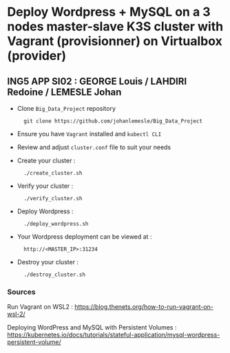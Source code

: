 # Deploy Wordpress + MySQL on a 3 nodes master-slave K3S cluster with Vagrant (provisionner) on Virtualbox (provider)

## ING5 APP SI02 : GEORGE Louis / LAHDIRI Redoine / LEMESLE Johan

- Clone `Big_Data_Project` repository

        git clone https://github.com/johanlemesle/Big_Data_Project

- Ensure you have `Vagrant` installed and `kubectl CLI`

- Review and adjust `cluster.conf` file to suit your needs

- Create your cluster :

        ./create_cluster.sh

- Verify your cluster :

        ./verify_cluster.sh

- Deploy Wordpress :

        ./deploy_wordpress.sh

- Your Wordpress deployment can be viewed at :

        http://<MASTER_IP>:31234

- Destroy your cluster :

        ./destroy_cluster.sh
        
 ### Sources
 
 Run Vagrant on WSL2 : https://blog.thenets.org/how-to-run-vagrant-on-wsl-2/
 
 Deploying WordPress and MySQL with Persistent Volumes : https://kubernetes.io/docs/tutorials/stateful-application/mysql-wordpress-persistent-volume/
